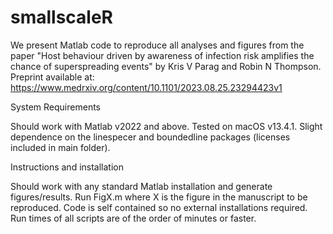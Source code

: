 # smallscaleR

We present Matlab code to reproduce all analyses and figures from the paper "Host behaviour driven by awareness of infection risk amplifies the chance of superspreading events" by Kris V Parag and Robin N Thompson. Preprint available at: https://www.medrxiv.org/content/10.1101/2023.08.25.23294423v1

System Requirements

Should work with Matlab v2022 and above. Tested on macOS v13.4.1.
Slight dependence on the linespecer and boundedline packages (licenses included in main folder).

Instructions and installation

Should work with any standard Matlab installation and generate figures/results.
Run FigX.m where X is the figure in the manuscript to be reproduced.
Code is self contained so no external installations required.
Run times of all scripts are of the order of minutes or faster.
